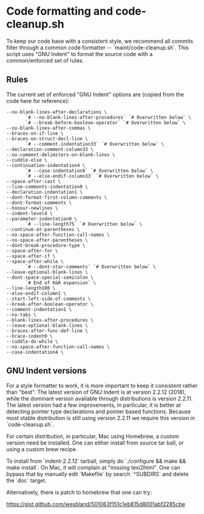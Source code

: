 # Code formatting and code-cleanup.sh

To keep our code base with a consistent style, we recommend all commits
filter through a common code formatter -- \`maint/code-cleanup.sh\`.
This script uses "GNU Indent" to format the source code with a
common/enforced set of rules.

## Rules

The current set of enforced "GNU Indent" options are (copied from the
code here for reference):

```
--no-blank-lines-after-declarations \
       `# --no-blank-lines-after-procedures` `# Overwritten below` \
       `# --break-before-boolean-operator` `# Overwritten below` \
--no-blank-lines-after-commas \
--braces-on-if-line \
--braces-on-struct-decl-line \
       `# --comment-indentation33` `# Overwritten below` \
--declaration-comment-column33 \
--no-comment-delimiters-on-blank-lines \
--cuddle-else \
--continuation-indentation4 \
       `# --case-indentation0` `# Overwritten below` \
       `# --else-endif-column33` `# Overwritten below` \
--space-after-cast \
--line-comments-indentation0 \
--declaration-indentation1 \
--dont-format-first-column-comments \
--dont-format-comments \
--honour-newlines \
--indent-level4 \
--parameter-indentation0 \
       `# --line-length75` `# Overwritten below` \
--continue-at-parentheses \
--no-space-after-function-call-names \
--no-space-after-parentheses \
--dont-break-procedure-type \
--space-after-for \
--space-after-if \
--space-after-while \
       `# --dont-star-comments` `# Overwritten below` \
--leave-optional-blank-lines \
--dont-space-special-semicolon \
       `# End of K&R expansion` \
--line-length100 \
--else-endif-column1 \
--start-left-side-of-comments \
--break-after-boolean-operator \
--comment-indentation1 \
--no-tabs \
--blank-lines-after-procedures \
--leave-optional-blank-lines \
--braces-after-func-def-line \
--brace-indent0 \
--cuddle-do-while \
--no-space-after-function-call-names \
--case-indentation4 \
```

## GNU Indent versions

For a style formatter to work, it is more important to keep it
consistent rather than "best". The latest version of GNU Indent is at
version 2.2.12 (2018), while the dominant version available through
distributions is version 2.2.11. The latest version had a few
improvements, in particular, it is better at detecting pointer type
declarations and pointer based functions. Because most stable
distribution is still using version 2.2.11 we require this version in
\`code-cleanup.sh\`.

For certain distribution, in particular, Mac using Homebrew, a custom
version need be installed. One can either install from source tar ball,
or using a custom brew recipe.

To install from \`indent-2.2.12\` tarball, simply do \`./configure &&
make && make install\`. On Mac, it will complain at "missing texi2html".
One can bypass that by manually edit \`Makefile\` by search \`^SUBDIRS\`
and delete the \`doc\` target.

Alternatively, there is patch to homebrew that one can try:

<https://gist.github.com/wesbland/501063f151c1eb815d8001abf2285cbe>
